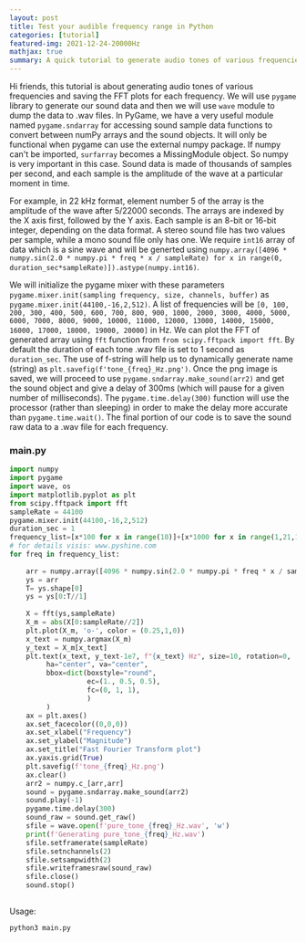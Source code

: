```yaml
---
layout: post
title: Test your audible frequency range in Python
categories: [tutorial]
featured-img: 2021-12-24-20000Hz
mathjax: true
summary: A quick tutorial to generate audio tones of various frequencies and plot FFT
---
```


Hi friends, this tutorial is about generating audio tones of various frequencies and saving the FFT plots for each frequency. We will use `pygame` library to generate our
sound data and then we will use `wave` module to dump the data to .wav files. In PyGame, we have a very useful module named `pygame.sndarray` for accessing sound sample data functions 
to convert between numPy arrays and the sound objects. It will only be functional when pygame can use the external numpy package. If numpy can't be imported, `surfarray` becomes 
a MissingModule object. So numpy is very important in this case. Sound data is made of thousands of samples per second, and each sample is the amplitude of the wave 
at a particular moment in time. 

For example, in 22 kHz format, element number 5 of the array is the amplitude of the wave after 5/22000 seconds. The arrays are indexed by the X axis first, followed by the Y axis. 
Each sample is an 8-bit or 16-bit integer, depending on the data format. A stereo sound file has two values per sample, while a mono sound file only has one. We require `int16` array
of data which is a sine wave and will be generted using `numpy.array([4096 * numpy.sin(2.0 * numpy.pi * freq * x / sampleRate) for x in range(0, duration_sec*sampleRate)]).astype(numpy.int16)`.

We will initialize the pygame mixer with these parameters `pygame.mixer.init(sampling frequency, size, channels, buffer)` as `pygame.mixer.init(44100,-16,2,512)`. A list of
frequencies will be `[0, 100, 200, 300, 400, 500, 600, 700, 800, 900, 1000, 2000, 3000, 4000, 5000, 6000, 7000, 8000, 9000, 10000, 11000, 12000, 13000, 14000, 15000, 16000, 17000, 18000, 19000, 20000]` in Hz.
We can plot the FFT of generated array using `fft` function from `from scipy.fftpack import fft`. By default the duration of each tone .wav file is set to 1 second as `duration_sec`.
The use of f-string will help us to dynamically generate name (string) as `plt.savefig(f'tone_{freq}_Hz.png')`. Once the png image is saved, we will proceed to use `pygame.sndarray.make_sound(arr2)` and get
the sound object and give a delay of 300ms (which will pause for a given number of milliseconds). The `pygame.time.delay(300)` function will use the processor (rather than sleeping) in order to make the delay
more accurate than `pygame.time.wait()`. The final portion of our code is to save the sound raw data to a .wav file for each frequency.
### main.py

```python
import numpy
import pygame
import wave, os
import matplotlib.pyplot as plt
from scipy.fftpack import fft
sampleRate = 44100
pygame.mixer.init(44100,-16,2,512)
duration_sec = 1
frequency_list=[x*100 for x in range(10)]+[x*1000 for x in range(1,21,1)]
# for details visis: www.pyshine.com
for freq in frequency_list:
	
    arr = numpy.array([4096 * numpy.sin(2.0 * numpy.pi * freq * x / sampleRate) for x in range(0, duration_sec*sampleRate)]).astype(numpy.int16)
    ys = arr
    T= ys.shape[0]
    ys = ys[0:T//1] 
    
    X = fft(ys,sampleRate)
    X_m = abs(X[0:sampleRate//2])
    plt.plot(X_m, 'o-', color = (0.25,1,0))
    x_text = numpy.argmax(X_m)
    y_text = X_m[x_text]
    plt.text(x_text, y_text-1e7, f"{x_text} Hz", size=10, rotation=0,
         ha="center", va="center",
         bbox=dict(boxstyle="round",
                   ec=(1., 0.5, 0.5),
                   fc=(0, 1, 1),
                   )
         )
    ax = plt.axes()
    ax.set_facecolor((0,0,0)) 
    ax.set_xlabel("Frequency")
    ax.set_ylabel("Magnitude")
    ax.set_title("Fast Fourier Transform plot")
    ax.yaxis.grid(True)
    plt.savefig(f'tone_{freq}_Hz.png')
    ax.clear()
    arr2 = numpy.c_[arr,arr]
    sound = pygame.sndarray.make_sound(arr2)
    sound.play(-1)
    pygame.time.delay(300)
    sound_raw = sound.get_raw()
    sfile = wave.open(f'pure_tone_{freq}_Hz.wav', 'w')
    print(f'Generating pure_tone_{freq}_Hz.wav')
    sfile.setframerate(sampleRate)
    sfile.setnchannels(2)
    sfile.setsampwidth(2)
    sfile.writeframesraw(sound_raw)
    sfile.close()
    sound.stop()
   
```

Usage:

```
python3 main.py
```
